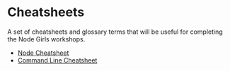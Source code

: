 # Cheatsheets

A set of cheatsheets and glossary terms that will be useful for completing the Node Girls workshops.

* [Node Cheatsheet](https://github.com/node-girls/cheatsheets/master/node-cheatsheet.md)
* [Command Line Cheatsheet](https://github.com/node-girls/cheatsheets/master/command-line-cheatsheet.md)
